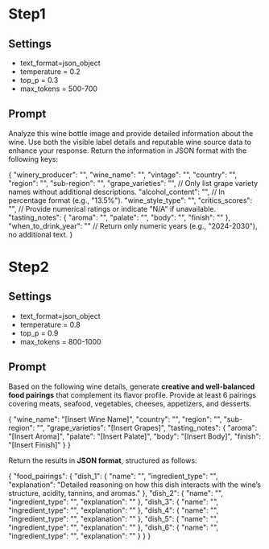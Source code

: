 # Step1

## Settings
* text_format=json_object
* temperature = 0.2
* top_p = 0.3
* max_tokens = 500-700

## Prompt
Analyze this wine bottle image and provide detailed information about the wine. Use both the visible label details and reputable wine source data to enhance your response. Return the information in JSON format with the following keys:

{
  "winery_producer": "",
  "wine_name": "",
  "vintage": "",
  "country": "",
  "region": "",
  "sub-region": "",
  "grape_varieties": "",  // Only list grape variety names without additional descriptions.
  "alcohol_content": "",  // In percentage format (e.g., "13.5%").
  "wine_style_type": "",
  "critics_scores": "",  // Provide numerical ratings or indicate "N/A" if unavailable.
  "tasting_notes": {
    "aroma": "",
    "palate": "",
    "body": "",
    "finish": ""
  },
  "when_to_drink_year": ""  // Return only numeric years (e.g., "2024-2030"), no additional text.
}

# Step2

## Settings
* text_format=json_object
* temperature = 0.8
* top_p = 0.9
* max_tokens = 800-1000

## Prompt

Based on the following wine details, generate **creative and well-balanced food pairings** that complement its flavor profile. Provide at least 6 pairings covering meats, seafood, vegetables, cheeses, appetizers, and desserts.

{
  "wine_name": "[Insert Wine Name]",
  "country": "",
  "region": "",
  "sub-region": "",
  "grape_varieties": "[Insert Grapes]",
  "tasting_notes": {
    "aroma": "[Insert Aroma]",
    "palate": "[Insert Palate]",
    "body": "[Insert Body]",
    "finish": "[Insert Finish]"
  }
}

Return the results in **JSON format**, structured as follows:

{
  "food_pairings": {
    "dish_1": {
      "name": "",
      "ingredient_type": "", 
      "explanation": "Detailed reasoning on how this dish interacts with the wine’s structure, acidity, tannins, and aromas."
    },
    "dish_2": {
      "name": "",
      "ingredient_type": "", 
      "explanation": ""
    },
    "dish_3": {
      "name": "",
      "ingredient_type": "", 
      "explanation": ""
    },
    "dish_4": {
      "name": "",
      "ingredient_type": "", 
      "explanation": ""
    },
    "dish_5": {
      "name": "",
      "ingredient_type": "", 
      "explanation": ""
    },
    "dish_6": {
      "name": "",
      "ingredient_type": "", 
      "explanation": ""
    }
  }
}